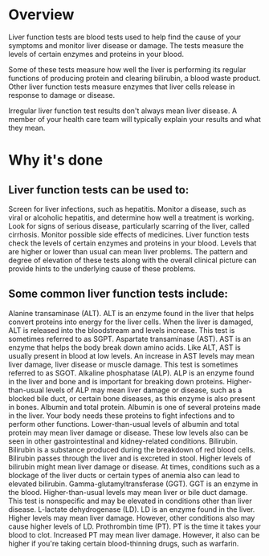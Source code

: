 # Overview

Liver function tests are blood tests used to help find the cause of your symptoms and monitor liver disease or damage. The tests measure the levels of certain enzymes and proteins in your blood.

Some of these tests measure how well the liver is performing its regular functions of producing protein and clearing bilirubin, a blood waste product. Other liver function tests measure enzymes that liver cells release in response to damage or disease.

Irregular liver function test results don't always mean liver disease. A member of your health care team will typically explain your results and what they mean.

# Why it's done

## Liver function tests can be used to:

Screen for liver infections, such as hepatitis.
Monitor a disease, such as viral or alcoholic hepatitis, and determine how well a treatment is working.
Look for signs of serious disease, particularly scarring of the liver, called cirrhosis.
Monitor possible side effects of medicines.
Liver function tests check the levels of certain enzymes and proteins in your blood. Levels that are higher or lower than usual can mean liver problems. The pattern and degree of elevation of these tests along with the overall clinical picture can provide hints to the underlying cause of these problems.

## Some common liver function tests include:

Alanine transaminase (ALT). ALT is an enzyme found in the liver that helps convert proteins into energy for the liver cells. When the liver is damaged, ALT is released into the bloodstream and levels increase. This test is sometimes referred to as SGPT.
Aspartate transaminase (AST). AST is an enzyme that helps the body break down amino acids. Like ALT, AST is usually present in blood at low levels. An increase in AST levels may mean liver damage, liver disease or muscle damage. This test is sometimes referred to as SGOT.
Alkaline phosphatase (ALP). ALP is an enzyme found in the liver and bone and is important for breaking down proteins. Higher-than-usual levels of ALP may mean liver damage or disease, such as a blocked bile duct, or certain bone diseases, as this enzyme is also present in bones.
Albumin and total protein. Albumin is one of several proteins made in the liver. Your body needs these proteins to fight infections and to perform other functions. Lower-than-usual levels of albumin and total protein may mean liver damage or disease. These low levels also can be seen in other gastrointestinal and kidney-related conditions.
Bilirubin. Bilirubin is a substance produced during the breakdown of red blood cells. Bilirubin passes through the liver and is excreted in stool. Higher levels of bilirubin might mean liver damage or disease. At times, conditions such as a blockage of the liver ducts or certain types of anemia also can lead to elevated bilirubin.
Gamma-glutamyltransferase (GGT). GGT is an enzyme in the blood. Higher-than-usual levels may mean liver or bile duct damage. This test is nonspecific and may be elevated in conditions other than liver disease.
L-lactate dehydrogenase (LD). LD is an enzyme found in the liver. Higher levels may mean liver damage. However, other conditions also may cause higher levels of LD.
Prothrombin time (PT). PT is the time it takes your blood to clot. Increased PT may mean liver damage. However, it also can be higher if you're taking certain blood-thinning drugs, such as warfarin.